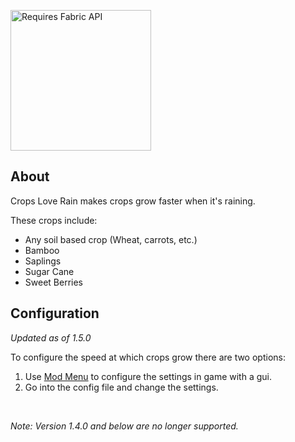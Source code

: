 <a href="https://curseforge.com/Minecraft/mc-mods/fabric" target="_blank"><img src="https://user-images.githubusercontent.com/66281330/153967852-6b03d1f2-d795-4748-afe9-6074ea25701a.png" alt="Requires Fabric API" width=225></a>

## About

Crops Love Rain makes crops grow faster when it's raining.

These crops include:
* Any soil based crop (Wheat, carrots, etc.)
* Bamboo
* Saplings
* Sugar Cane
* Sweet Berries

## Configuration
_Updated as of 1.5.0_

To configure the speed at which crops grow there are two options:
1. Use [Mod Menu](https://modrinth.com/mod/modmenu) to configure the settings in game with a gui.
2. Go into the config file and change the settings.

<br />

_Note: Version 1.4.0 and below are no longer supported._